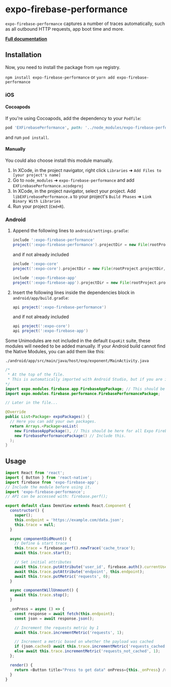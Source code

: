 # expo-firebase-performance

`expo-firebase-performance` captures a number of traces automatically, such as all outbound HTTP requests, app boot time and more.

[**Full documentation**](https://rnfirebase.io/docs/master/perf-mon/reference/perf-mon)

## Installation

Now, you need to install the package from `npm` registry.

`npm install expo-firebase-performance` or `yarn add expo-firebase-performance`

### iOS

#### Cocoapods

If you're using Cocoapods, add the dependency to your `Podfile`:

```ruby
pod 'EXFirebasePerformance', path: '../node_modules/expo-firebase-performance/ios'
```

and run `pod install`.

#### Manually

You could also choose install this module manually.

1.  In XCode, in the project navigator, right click `Libraries` ➜ `Add Files to [your project's name]`
2.  Go to `node_modules` ➜ `expo-firebase-performance` and add `EXFirebasePerformance.xcodeproj`
3.  In XCode, in the project navigator, select your project. Add `libEXFirebasePerformance.a` to your project's `Build Phases` ➜ `Link Binary With Libraries`
4.  Run your project (`Cmd+R`).

### Android

1.  Append the following lines to `android/settings.gradle`:

    ```gradle
    include ':expo-firebase-performance'
    project(':expo-firebase-performance').projectDir = new File(rootProject.projectDir, '../node_modules/expo-firebase-performance/android')
    ```

    and if not already included

    ```gradle
    include ':expo-core'
    project(':expo-core').projectDir = new File(rootProject.projectDir, '../node_modules/expo-core/android')

    include ':expo-firebase-app'
    project(':expo-firebase-app').projectDir = new File(rootProject.projectDir, '../node_modules/expo-firebase-app/android')
    ```

2.  Insert the following lines inside the dependencies block in `android/app/build.gradle`:
    ```gradle
    api project(':expo-firebase-performance')
    ```
    and if not already included
    ```gradle
    api project(':expo-core')
    api project(':expo-firebase-app')
    ```

Some Unimodules are not included in the default `ExpoKit` suite, these modules will needed to be added manually.
If your Android build cannot find the Native Modules, you can add them like this:

`./android/app/src/main/java/host/exp/exponent/MainActivity.java`

```java
/*
 * At the top of the file.
 * This is automatically imported with Android Studio, but if you are in any other editor you will need to manually import the module.
*/
import expo.modules.firebase.app.FirebaseAppPackage; // This should be here for all Expo Firebase features.
import expo.modules.firebase.performance.FirebasePerformancePackage;

// Later in the file...

@Override
public List<Package> expoPackages() {
  // Here you can add your own packages.
  return Arrays.<Package>asList(
    new FirebaseAppPackage(), // This should be here for all Expo Firebase features.
    new FirebasePerformancePackage() // Include this.
  );
}
```

## Usage

```javascript
import React from 'react';
import { Button } from 'react-native';
import firebase from 'expo-firebase-app';
// Include the module before using it.
import 'expo-firebase-performance';
// API can be accessed with: firebase.perf();

export default class DemoView extends React.Component {
  constructor() {
    super();
    this.endpoint = 'https://example.com/data.json';
    this.trace = null;
  }

  async componentDidMount() {
    // Define & start trace
    this.trace = firebase.perf().newTrace('cache_trace');
    await this.trace.start();

    // Set initial attributes
    await this.trace.putAttribute('user_id', firebase.auth().currentUser.uid);
    await this.trace.putAttribute('endpoint', this.endpoint);
    await this.trace.putMetric('requests', 0);
  }

  async componentWillUnmount() {
    await this.trace.stop();
  }

  _onPress = async () => {
    const response = await fetch(this.endpoint);
    const json = await response.json();

    // Increment the requests metric by 1
    await this.trace.incrementMetric('requests', 1);

    // Increment a metric based on whether the payload was cached
    if (json.cached) await this.trace.incrementMetric('requests_cached', 1);
    else await this.trace.incrementMetric('requests_not_cached', 1);
  };

  render() {
    return <Button title="Press to get data" onPress={this._onPress} />;
  }
}
```
